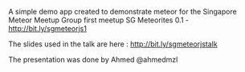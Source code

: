 A simple demo app created to demonstrate meteor for the Singapore Meteor Meetup Group first meetup SG Meteorites 0.1 - http://bit.ly/sgmeteorjs1

The slides used in the talk are here : http://bit.ly/sgmeteorjstalk

The presentation was done by Ahmed @ahmedmzl